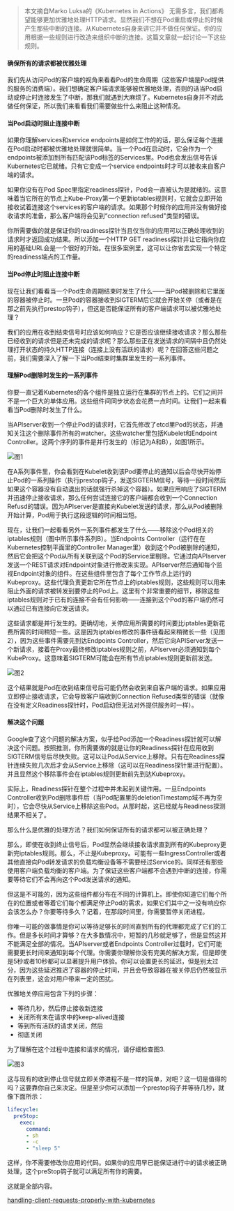 >本文摘自Marko Luksa的《Kubernetes in Actions》
>无需多言，我们都希望能够更加优雅地处理HTTP请求。显然我们不想在Pod重启或停止的时候产生那些中断的连接。从Kubernetes自身来讲它并不做任何保证。你的应用根据一些规则进行改造来组织中断的连接。这篇文章就一起讨论一下这些规则。

#### 确保所有的请求都被优雅处理
我们先从访问Pod的客户端的视角来看看Pod的生命周期（这些客户端是Pod提供的服务的消费端）。我们想确定客户端请求能够被优雅地处理，否则的话当Pod启动或停止时连接发生了中断，那我们就遇到大麻烦了。Kubernetes自身并不对此做任何保证，所以我们来看看我们需要做些什么来阻止这种情况。

#### 当Pod启动时阻止连接中断
如果你理解services和service endpoints是如何工作的的话，那么保证每个连接在Pod启动时都被优雅地处理就很简单。当一个Pod在启动时，它会作为一个endpoints被添加到所有匹配该Pod标签的Services里。Pod也会发出信号告诉Kubernetes它已就绪。只有它变成一个service endpoints时才可以接收来自客户端的请求。

如果你没有在Pod Spec里指定readiness探针，Pod会一直被认为是就绪的。这意味着当它所在的节点上Kube-Proxy第一个更新iptables规则时，它就会立即开始接收试着连接这个services的客户端的请求。如果那个时候你的应用并没有做好接收请求的准备，那么客户端将会见到“connection refused"类型的错误。

你所需要做的就是保证你的readiness探针当且仅当你的应用可以正确处理收到的请求时才返回成功结果。所以添加一个HTTP GET readiness探针并让它指向你应用的基础URL会是一个很好的开始。在很多案例里，这可以让你省去实现一个特定的readiness端点的工作量。

#### 当Pod停止时阻止连接中断
现在让我们看看当一个Pod生命周期结束时发生了什么——当Pod被删除和它里面的容器被停止时。一旦Pod的容器接收到SIGTERM后它就会开始关停（或者是在那之前先执行prestop钩子），但这是否能保证所有的客户端请求可以被优雅地处理？

我们的应用在收到结束信号时应该如何响应？它是否应该继续接收请求？那么那些已经收到的请求但是还未完成的请求呢？那么那些正在发送请求的间隔中且仍然处理打开状态的持久HTTP连接（连接上没有活跃的请求）呢？在回答这些问题之前，我们需要深入了解一下当Pod结束时集群里发生的一系列事件。

#### 理解Pod删除时发生的一系列事件
你要一直记着Kubernetes的各个组件是独立运行在集群的节点上的。它们之间并不是一个巨大的单体应用。这些组件间同步状态会花费一点时间。让我们一起来看看当Pod删除时发生了什么。

当APIserver收到一个停止Pod的请求时，它首先修改了etcd里Pod的状态，并通知关注这个删除事件所有的watcher。这些watcher里包括Kubelet和Endpoint Controller。这两个序列的事件是并行发生的（标记为A和B），如图1所示。

![图1]()

在A系列事件里，你会看到在Kubelet收到该Pod要停止的通知以后会尽快开始停止Pod的一系列操作（执行prestop钩子，发送SIGTERM信号，等待一段时间然后如果这个容器没有自动退出的话就强行杀掉这个容器）。如果应用响应了SIGTERM并迅速停止接收请求，那么任何尝试连接它的客户端都会收到一个Connection Refusd的错误。因为APIserver是直接向Kubelet发送的请求，那么从Pod被删除开始计算，Pod用于执行这段逻辑的时间相当短。

现在，让我们一起看看另外一系列事件都发生了什么——移除这个Pod相关的iptables规则（图中所示事件系列B）。当Endpoints Controller（运行在在Kubernetes控制平面里的Controller Manager里）收到这个Pod被删除的通知，然后它会把这个Pod从所有关联到这个Pod的Service里剔除。它通过向APIserver发送一个REST请求对Endpoint对象进行修改来实现。APIserver然后通知每个监视Endpoint对象的组件。在这些组件里包含了每个工作节点上运行的Kubeproxy。这些代理负责更新它所在节点上的iptables规则，这些规则可以用来阻止外面的请求被转发到要停止的Pod上。这里有个非常重要的细节，移除这些iptables规则对于已有的连接不会有任何影响——连接到这个Pod的客户端仍然可以通过已有连接向它发送请求。

这些请求都是并行发生的。更确切地，关停应用所需要的时间要比iptables更新花费所需的时间稍短一些。这是因为iptables修改的事件链看起来稍微长一些（见图2），因为这些事件需要先到达Endpoints Controller，然后它向APIServer发送一个新请求，接着在Proxy最终修改iptables规则之前，APIserver必须通知到每个KubeProxy。这意味着SIGTERM可能会在所有节点iptables规则更新前发送。

![图2]()

这个结果就是Pod在收到结束信号后可能仍然会收到来自客户端的请求。如果应用立即停止接收请求，它会导致客户端收到Connection Refused类型的错误（就像在没有定义Readiness探针时，Pod启动但无法对外提供服务时一样）。

#### 解决这个问题

Google查了这个问题的解决方案，似乎给Pod添加一个Readiness探针就可以解决这个问题。按照推测，你所需要做的就是让你的Readiness探针在应用收到SIGTERM信号后尽快失败。这可以让Pod从Service上移除。只有在Readiness探针连续失败几次后才会从Service上移除（这可以在Readiness探针里进行配置）。并且显然这个移除事件会在iptables规则更新前先到达Kubeproxy。

实际上，Readiness探针在整个过程中并未起到关键作用。一旦Endpoints Controller收到Pod删除事件后（当Pod配置里的deletionTimestamp域不再为空时），它会尽快从Service上移除这些Pod。从那时起，这已经就与Readiness探测结果不相关了。

那么什么是优雅的处理方法？我们如何保证所有的请求都可以被正确处理？

那么，即使在收到终止信号后，Pod显然会继续接收请求直到所有的Kubeproxy更新完iptables规则。那么，不止是Kubeproxy。可能有一些IngressController或者其他直接向Pod转发请求的负载均衡设备等不需要经过Service的。同样还有那些使用客户端负载均衡的客户端。为了保证这些客户端都不会遇到中断的连接，你需要等待它们不会再向这个Pod发送请求的通知。

但这是不可能的，因为这些组件都分布在不同的计算机上。即使你知道它们每个所在的位置或者等着它们每个都满足停止Pod的需求，如果它们其中之一没有响应你会该怎么办？你要等待多久？记着，在那段时间里，你需要暂停关闭进程。

你唯一可能的做事情是你可以等待足够长的时间直到所有的代理都完成了它们的工作。但是多长时间才算够？在大多数情况中，短暂的几秒就足够了，但是显然这并不能满足全部的情况。当APIserver或者Endpoints Controller过载时，它们可能需要更长时间来通知到每个代理。你需要你理解你没有完美的解决方案，但是即使是5秒或者10秒都可以显著提升用户体验。你可以设置更长的延迟，但是别太过分，因为这些延迟推迟了容器的停止时间，并且会导致容器在被关停后仍然被显示在列表里，这会对用户带来一定的困扰。

优雅地关停应用包含下列的步骤：
* 等待几秒，然后停止接收新连接
* 关闭所有未在请求中的keep-alived连接
* 等到所有活跃的请求关闭，然后
* 彻底关闭

为了理解在这个过程中连接和请求的情况，请仔细检查图3.

![图3]()

这与现有的收到停止信号就立即关停进程不是一样的简单，对吧？这一切是值得的吗？这要靠你自己来决定。但是至少你可以添加一个prestop钩子并等待几秒，就像下面所示：

```yaml
lifecycle:
  preStop:
    exec:
      command:
      - sh
      - -c
      - "sleep 5"

```

这样，你不需要修改你应用的代码。如果你的应用早已能保证进行中的请求被正确处理，这个preStop钩子就可以满足所有你的需要。

这就是全部内容。

[handling-client-requests-properly-with-kubernetes](https://freecontent.manning.com/handling-client-requests-properly-with-kubernetes/)
